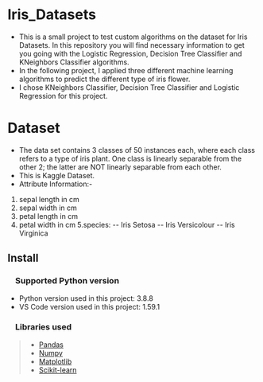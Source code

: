 # Iris_Datasets
- This is a small project to test custom algorithms on the dataset for Iris Datasets. In this repository you will find necessary information to get you going with the Logistic Regression, Decision Tree Classifier and KNeighbors Classifier algorithms.
- In the following project, I applied three different machine learning algorithms to predict the different type of iris flower.
-  I chose KNeighbors Classifier, Decision Tree Classifier and Logistic Regression for this project.
# Dataset
- The data set contains 3 classes of 50 instances each, where each class refers to a type of iris plant. One class is linearly separable from the other 2; the latter are NOT linearly separable from each other.
- This is Kaggle Dataset.
- Attribute Information:-

1. sepal length in cm
2. sepal width in cm
3. petal length in cm
4. petal width in cm
5.species: -- Iris Setosa -- Iris Versicolour -- Iris Virginica

## Install

### &nbsp;&nbsp;&nbsp; Supported Python version
- Python version used in this project: 3.8.8
- VS Code version used in this project: 1.59.1

### &nbsp;&nbsp;&nbsp; Libraries used

> *  [Pandas](http://pandas.pydata.org)
> *  [Numpy](http://www.numpy.org)
> *  [Matplotlib](https://matplotlib.org)
> *  [Scikit-learn](http://scikit-learn.org/stable/)
